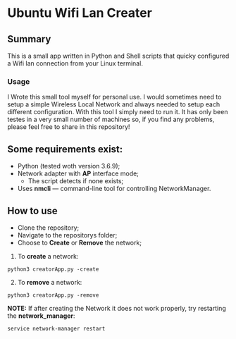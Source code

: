 # Ubuntu Wifi Lan Creater

## Summary

This is a small app written in Python and Shell scripts that quicky configured a Wifi lan connection from your Linux terminal.

### Usage

I Wrote this small tool myself for personal use. I would sometimes need to setup a simple Wireless Local Network and always needed to setup each different configuration. With this tool I simply need to run it.
It has only been testes in a very small number of machines so, if you find any problems, please feel free to share in this repository!

## Some requirements exist:

 * Python (tested woth version 3.6.9);
 * Network adapter with **AP** interface mode;
   * The script detects if none exists;
 * Uses **nmcli** — command-line tool for controlling NetworkManager.

## How to use

 * Clone the repository;
 * Navigate to the repositorys folder;
 * Choose to **Create** or **Remove** the network;
 1. To **create** a network:
   
 ```shell
 python3 creatorApp.py -create
 ```

 2. To **remove** a network:
 ```shell
 python3 creatorApp.py -remove
 ```

 **NOTE:** If after creating the Network it does not work properly, try restarting the __network_manager__:

 ```shell
 service network-manager restart
 ```